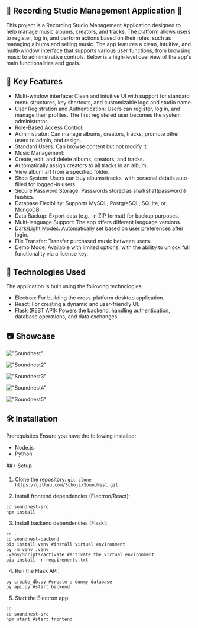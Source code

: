 ## 🎵 Recording Studio Management Application 🎵

This project is a Recording Studio Management Application designed to help manage music albums, creators, and tracks. The platform allows users to register, log in, and perform actions based on their roles, such as managing albums and selling music. The app features a clean, intuitive, and multi-window interface that supports various user functions, from browsing music to administrative controls. Below is a high-level overview of the app's main functionalities and goals.

## 🔑 Key Features
* Multi-window interface: Clean and intuitive UI with support for standard menu structures, key shortcuts, and customizable logo and studio name.
* User Registration and Authentication: Users can register, log in, and manage their profiles. The first registered user becomes the system administrator.
* Role-Based Access Control:
* Administrator: Can manage albums, creators, tracks, promote other users to admin, and resign.
* Standard Users: Can browse content but not modify it.
* Music Management:
* Create, edit, and delete albums, creators, and tracks.
* Automatically assign creators to all tracks in an album.
* View album art from a specified folder.
* Shop System: Users can buy albums/tracks, with personal details auto-filled for logged-in users.
* Secure Password Storage: Passwords stored as sha1(sha1(password)) hashes.
* Database Flexibility: Supports MySQL, PostgreSQL, SQLite, or MongoDB.
* Data Backup: Export data (e.g., in ZIP format) for backup purposes.
* Multi-language Support: The app offers different language versions.
* Dark/Light Modes: Automatically set based on user preferences after login.
* File Transfer: Transfer purchased music between users.
* Demo Mode: Available with limited options, with the ability to unlock full functionality via a license key.

## 🚀 Technologies Used
The application is built using the following technologies:

* Electron: For building the cross-platform desktop application.
* React: For creating a dynamic and user-friendly UI.
* Flask (REST API): Powers the backend, handling authentication, database operations, and data exchanges.

## 📷 Showcase
!["Soundnest"](https://github.com/user-attachments/assets/856ec225-2592-4ed1-b984-09ae42abde40)

!["Soundnest2"](https://github.com/user-attachments/assets/e84f3f41-9efa-487e-aa45-9a52d641fc62)

!["Soundnest3"](https://github.com/user-attachments/assets/63ecba88-a5f7-419d-8152-9eedb9cc9983)

!["Soundnest4"](https://github.com/user-attachments/assets/507005d4-2761-4a45-ab61-45d96dd09079)

!["Soundnest5"](https://github.com/user-attachments/assets/ed19a923-58e6-449b-81bb-81db471eac7b)

## 🛠️ Installation
Prerequisites
Ensure you have the following installed:

* Node.js
* Python

##⚡ Setup
1. Clone the repository:
`git clone https://github.com/Schoji/SoundNest.git`

2. Install frontend dependencies (Electron/React):
```
cd soundnest-src
npm install
```

3. Install backend dependencies (Flask):
```
cd ..
cd soundnest-backend
pip install venv #install virtual environment
py -m venv .venv
.venv/Scripts/activate #activate the virtual environment
pip install -r requirements.txt
```

4. Run the Flask API:
```
py create_db.py #create a dummy database
py api.py #start backend
```

5. Start the Electron app:
```
cd ..
cd soundnest-src
npm start #start frontend
```
